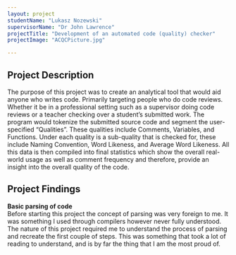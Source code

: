 ```yaml
---
layout: project
studentName: "Lukasz Nozewski"
supervisorName: "Dr John Lawrence"
projectTitle: "Development of an automated code (quality) checker"
projectImage: "ACQCPicture.jpg"

---
```


## Project Description
The purpose of this project was to create an analytical tool that would aid anyone who writes code. Primarily targeting people who do code reviews. Whether it be in a professional setting such as a supervisor doing code reviews or a teacher checking over a student’s submitted work. The program would tokenize the submitted source code and segment the user-specified “Qualities”. These qualities include Comments, Variables, and Functions. Under each quality is a sub-quality that is checked for, these include Naming Convention, Word Likeness, and Average Word Likeness. All this data is then compiled into final statistics which show the overall real-world usage as well as comment frequency and therefore, provide an insight into the overall quality of the code.

## Project Findings
<b>Basic parsing of code</b><br>
Before starting this project the concept of parsing was very foreign to me. It was something I used through compilers however never fully understood. The nature of this project required me to understand the process of parsing and recreate the first couple of steps. This was something that took a lot of reading to understand, and is by far the thing that I am the most proud of. 
